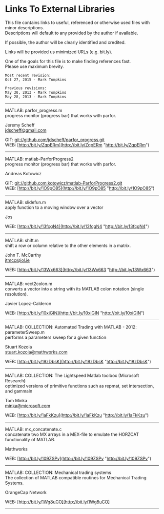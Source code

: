 # Links To External Libraries #

This file contains links to useful, referenced or otherwise used files with minor descriptions.  
Descriptions will default to any provided by the author if available.

If possible, the author will be clearly identified and credited.

Links will be provided us minimized URLs (e.g. bit.ly).

One of the goals for this file is to make finding references fast.  
Please use maximum brevity.

```
Most recent revision:
Oct 27, 2015 - Mark Tompkins

Previous revisions:
May 30, 2013 - Mark Tompkins
May 28, 2013 - Mark Tompkins
```
--------------------------------------------------------
MATLAB: parfor_progress.m  
progress monitor (progress bar) that works with parfor.

Jeremy Scheff  
jdscheff@gmail.com  

GIT: [git://github.com/jdscheff/parfor_progress.git](git://github.com/jdscheff/parfor_progress.git "git://github.com/jdscheff/parfor_progress.git")  
WEB: [http://bit.ly/ZqpERm](http://bit.ly/ZqpERm "http://bit.ly/ZqpERm")

--------------------------------------------------------
MATLAB: matlab-ParforProgress2    
progress monitor (progress bar) that works with parfor.

Andreas Kotowicz 

GIT: [git://github.com:kotowicz/matlab-ParforProgress2.git](git://github.com:kotowicz/matlab-ParforProgress2.git "git://github.com:kotowicz/matlab-ParforProgress2.git")  
WEB: [http://bit.ly/1O9pO85](http://bit.ly/1O9pO85 "http://bit.ly/1O9pO85")

--------------------------------------------------------
MATLAB: slidefun.m  
apply function to a moving window over a vector

Jos  

WEB: [http://bit.ly/13fcgN4](http://bit.ly/13fcgN4 "http://bit.ly/13fcgN4")

--------------------------------------------------------
MATLAB: shift.m  
shift a row or column relative to the other elements in a matrix.

John T. McCarthy  
jtmcc@iol.ie

WEB: [http://bit.ly/13Wx663](http://bit.ly/13Wx663 "http://bit.ly/13Wx663")

--------------------------------------------------------
MATLAB: vect2colon.m  
converts a vector into a string with its MATLAB colon notation (single resolution).

Javier Lopez-Calderon

WEB: [http://bit.ly/10xiGIN](http://bit.ly/10xiGIN "http://bit.ly/10xiGIN")

--------------------------------------------------------
MATLAB: COLLECTION: Automated Trading with MATLAB - 2012: parameterSweep.m  
performs a parameters sweep for a given function

Stuart Kozola  
stuart.kozola@mathworks.com

WEB: [http://bit.ly/18zDbsK](http://bit.ly/18zDbsK "http://bit.ly/18zDbsK")

--------------------------------------------------------
MATLAB: COLLECTION: The Lightspeed Matlab toolbox (Microsoft Research)  
optimized versions of primitive functions such as repmat, set intersection, and gammaln

Tom Minka  
minka@microsoft.com

WEB: [http://bit.ly/1aFkKzu](http://bit.ly/1aFkKzu "http://bit.ly/1aFkKzu")

--------------------------------------------------------
MATLAB: mx_concatenate.c  
concatenate two MX arrays in a MEX-file to emulate the HORZCAT functionality of MATLAB.

Mathworks

WEB: [http://bit.ly/109ZSPv](http://bit.ly/109ZSPv "http://bit.ly/109ZSPv")

--------------------------------------------------------
MATLAB: COLLECTION: Mechanical trading systems    
The collection of MATLAB compatible routines for Mechanical Trading Systems.

OrangeCap Network

WEB: [http://bit.ly/1Wg8uCO](http://bit.ly/1Wg8uCO)

--------------------------------------------------------
